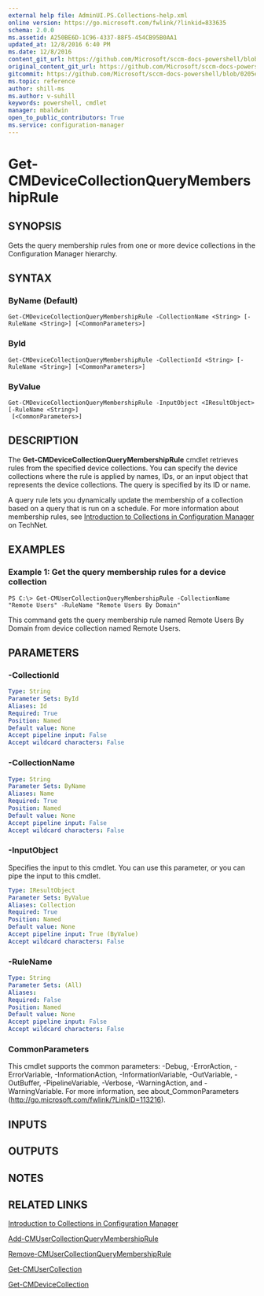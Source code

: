 ```yaml
---
external help file: AdminUI.PS.Collections-help.xml
online version: https://go.microsoft.com/fwlink/?linkid=833635
schema: 2.0.0
ms.assetid: A250BE6D-1C96-4337-88F5-454CB95B0AA1
updated_at: 12/8/2016 6:40 PM
ms.date: 12/8/2016
content_git_url: https://github.com/Microsoft/sccm-docs-powershell/blob/master/sccm-cmdlets/ConfigurationManager/vlatest/Get-CMDeviceCollectionQueryMembershipRule.md
original_content_git_url: https://github.com/Microsoft/sccm-docs-powershell/blob/master/sccm-cmdlets/ConfigurationManager/vlatest/Get-CMDeviceCollectionQueryMembershipRule.md
gitcommit: https://github.com/Microsoft/sccm-docs-powershell/blob/0205e569abecf1b4e1b2b342947b87a3691b29a5/sccm-cmdlets/ConfigurationManager/vlatest/Get-CMDeviceCollectionQueryMembershipRule.md
ms.topic: reference
author: shill-ms
ms.author: v-suhill
keywords: powershell, cmdlet
manager: mbaldwin
open_to_public_contributors: True
ms.service: configuration-manager
---
```


# Get-CMDeviceCollectionQueryMembershipRule

## SYNOPSIS
Gets the query membership rules from one or more device collections in the Configuration Manager hierarchy.

## SYNTAX

### ByName (Default)
```
Get-CMDeviceCollectionQueryMembershipRule -CollectionName <String> [-RuleName <String>] [<CommonParameters>]
```

### ById
```
Get-CMDeviceCollectionQueryMembershipRule -CollectionId <String> [-RuleName <String>] [<CommonParameters>]
```

### ByValue
```
Get-CMDeviceCollectionQueryMembershipRule -InputObject <IResultObject> [-RuleName <String>]
 [<CommonParameters>]
```

## DESCRIPTION
The **Get-CMDeviceCollectionQueryMembershipRule** cmdlet retrieves rules from the specified device collections.
You can specify the device collections where the rule is applied by names, IDs, or an input object that represents the device collections.
The query is specified by its ID or name.

A query rule lets you dynamically update the membership of a collection based on a query that is run on a schedule.
For more information about membership rules, see [Introduction to Collections in Configuration Manager](http://go.microsoft.com/fwlink/p/?LinkID=259433) on TechNet.

## EXAMPLES

### Example 1: Get the query membership rules for a device collection
```
PS C:\> Get-CMUserCollectionQueryMembershipRule -CollectionName "Remote Users" -RuleName "Remote Users By Domain"
```

This command gets the query membership rule named Remote Users By Domain from device collection named Remote Users.

## PARAMETERS

### -CollectionId


```yaml
Type: String
Parameter Sets: ById
Aliases: Id
Required: True
Position: Named
Default value: None
Accept pipeline input: False
Accept wildcard characters: False
```

### -CollectionName


```yaml
Type: String
Parameter Sets: ByName
Aliases: Name
Required: True
Position: Named
Default value: None
Accept pipeline input: False
Accept wildcard characters: False
```

### -InputObject
Specifies the input to this cmdlet. 
You can use this parameter, or you can pipe the input to this cmdlet. 

```yaml
Type: IResultObject
Parameter Sets: ByValue
Aliases: Collection
Required: True
Position: Named
Default value: None
Accept pipeline input: True (ByValue)
Accept wildcard characters: False
```

### -RuleName


```yaml
Type: String
Parameter Sets: (All)
Aliases: 
Required: False
Position: Named
Default value: None
Accept pipeline input: False
Accept wildcard characters: False
```

### CommonParameters
This cmdlet supports the common parameters: -Debug, -ErrorAction, -ErrorVariable, -InformationAction, -InformationVariable, -OutVariable, -OutBuffer, -PipelineVariable, -Verbose, -WarningAction, and -WarningVariable. For more information, see about_CommonParameters (http://go.microsoft.com/fwlink/?LinkID=113216).

## INPUTS

## OUTPUTS

## NOTES

## RELATED LINKS

[Introduction to Collections in Configuration Manager](http://go.microsoft.com/fwlink/p/?LinkID=259433)

[Add-CMUserCollectionQueryMembershipRule](xref:ConfigurationManager/vlatest/Add-CMUserCollectionQueryMembershipRule.md)

[Remove-CMUserCollectionQueryMembershipRule](xref:ConfigurationManager/vlatest/Remove-CMUserCollectionQueryMembershipRule.md)

[Get-CMUserCollection](xref:ConfigurationManager/vlatest/Get-CMUserCollection.md)

[Get-CMDeviceCollection](xref:ConfigurationManager/vlatest/Get-CMDeviceCollection.md)


